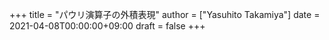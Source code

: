 +++
title = "パウリ演算子の外積表現"
author = ["Yasuhito Takamiya"]
date = 2021-04-08T00:00:00+09:00
draft = false
+++
